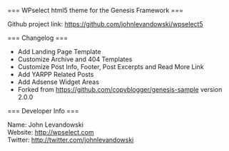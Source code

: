 === WPselect html5 theme for the Genesis Framework ===

Github project link: https://github.com/johnlevandowski/wpselect5


=== Changelog ===

* Add Landing Page Template
* Customize Archive and 404 Templates
* Customize Post Info, Footer, Post Excerpts and Read More Link
* Add YARPP Related Posts
* Add Adsense Widget Areas
* Forked from https://github.com/copyblogger/genesis-sample version 2.0.0


=== Developer Info ===

Name: John Levandowski  
Website: http://wpselect.com  
Twitter: http://twitter.com/johnlevandowski  
